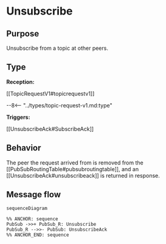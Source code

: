 <div class="message">

# Unsubscribe

## Purpose

<!-- --8<-- [start:purpose] -->
Unsubscribe from a topic at other peers.
<!-- --8<-- [end:purpose] -->

## Type

 <!-- --8<-- [start:type] -->
**Reception:**

[[TopicRequestV1#topicrequestv1]]

--8<-- "../types/topic-request-v1.md:type"

**Triggers:**

[[UnsubscribeAck#SubscribeAck]]

<!-- --8<-- [end:type] -->

## Behavior

<!-- --8<-- [start:behavior] -->
The peer the request arrived from is removed from the [[PubSubRoutingTable#pubsubroutingtable]],
and an [[UnsubscribeAck#unsubscribeack]] is returned in response.
<!-- --8<-- [end:behavior] -->

## Message flow

<!-- --8<-- [start:messages] -->
```mermaid
sequenceDiagram

%% ANCHOR: sequence
PubSub ->>+ PubSub_R: Unsubscribe
PubSub_R -->>- PubSub: UnsubscribeAck
%% ANCHOR_END: sequence
```
<!-- --8<-- [end:messages] -->

</div>
